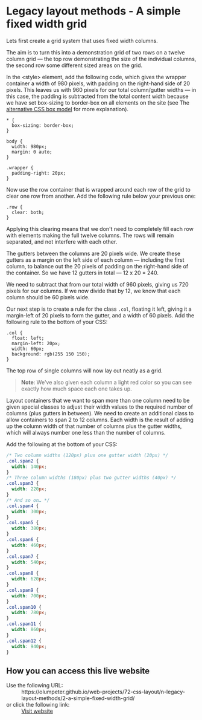 # Legacy layout methods - A simple fixed width grid

Lets first create a grid system that uses fixed width columns.

The aim is to turn this into a demonstration grid of two rows on a twelve column 
grid — the top row demonstrating the size of the individual columns, the second 
row some different sized areas on the grid.

In the &lt;style&gt; element, add the following code, which gives the wrapper 
container a width of 980 pixels, with padding on the right-hand side of 20 pixels. 
This leaves us with 960 pixels for our total column/gutter widths — in this case, 
the padding is subtracted from the total content width because we have set 
box-sizing to border-box on all elements on the site (see The [alternative CSS 
box model](https://developer.mozilla.org/en-US/docs/Learn/CSS/Building_blocks/The_box_model#the_alternative_css_box_model) for more explanation).

```
* {
  box-sizing: border-box;
}

body {
  width: 980px;
  margin: 0 auto;
}

.wrapper {
  padding-right: 20px;
}
```

Now use the row container that is wrapped around each row of the grid to clear one 
row from another. Add the following rule below your previous one:

```
.row {
  clear: both;
}
```

Applying this clearing means that we don't need to completely fill each row 
with elements making the full twelve columns. The rows will remain separated, 
and not interfere with each other.

The gutters between the columns are 20 pixels wide. We create these gutters as 
a margin on the left side of each column — including the first column, to balance 
out the 20 pixels of padding on the right-hand side of the container. So we have 
12 gutters in total — 12 x 20 = 240.

We need to subtract that from our total width of 960 pixels, giving us 720 pixels 
for our columns. If we now divide that by 12, we know that each column should be 
60 pixels wide.

Our next step is to create a rule for the class `.col`, floating it left, giving 
it a margin-left of 20 pixels to form the gutter, and a width of 60 pixels. Add 
the following rule to the bottom of your CSS:

```
.col {
  float: left;
  margin-left: 20px;
  width: 60px;
  background: rgb(255 150 150);
}
```

The top row of single columns will now lay out neatly as a grid.

>**Note**: We've also given each column a light red color so you can see exactly 
how much space each one takes up.

Layout containers that we want to span more than one column need to be given 
special classes to adjust their width values to the required number of columns 
(plus gutters in between). We need to create an additional class to allow 
containers to span 2 to 12 columns. Each width is the result of adding up the 
column width of that number of columns plus the gutter widths, which will always 
number one less than the number of columns.

Add the following at the bottom of your CSS:

```css
/* Two column widths (120px) plus one gutter width (20px) */
.col.span2 {
  width: 140px;
}
/* Three column widths (180px) plus two gutter widths (40px) */
.col.span3 {
  width: 220px;
}
/* And so on… */
.col.span4 {
  width: 300px;
}
.col.span5 {
  width: 380px;
}
.col.span6 {
  width: 460px;
}
.col.span7 {
  width: 540px;
}
.col.span8 {
  width: 620px;
}
.col.span9 {
  width: 700px;
}
.col.span10 {
  width: 780px;
}
.col.span11 {
  width: 860px;
}
.col.span12 {
  width: 940px;
}
```

## How you can access this live website

<dl>
  Use the following URL:
  <dd>
    https://olumpeter.github.io/web-projects/72-css-layout/n-legacy-layout-methods/2-a-simple-fixed-width-grid/
  </dd>
  or click the following link:
  <dd>
    <a href="https://olumpeter.github.io/web-projects/72-css-layout/n-legacy-layout-methods/2-a-simple-fixed-width-grid/">Visit website</a>
  </dd>
</dl>

